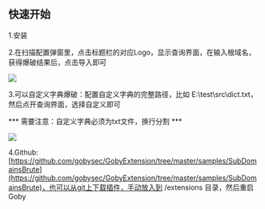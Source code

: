 ## 快速开始
1.安装

2.在扫描配置弹窗里，点击标题栏的对应Logo，显示查询界面，在输入根域名，获得爆破结果后，点击导入即可

![](static/img/extension/ex-subdomain.gif)

3.可以自定义字典爆破：配置自定义字典的完整路径，比如 E:\test\src\dict.txt，然后点开查询界面，选择自定义即可

  *** 需要注意：自定义字典必须为txt文件，换行分割 ***

![](static/img/extension/ex-subdomain1.gif)

4.Github: [https://github.com/gobysec/GobyExtension/tree/master/samples/SubDomainsBrute](https://github.com/gobysec/GobyExtension/tree/master/samples/SubDomainsBrute)，也可以从git上下载插件，手动放入到 /extensions 目录，然后重启Goby